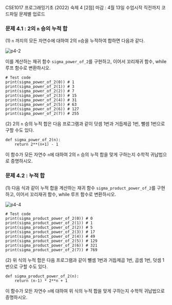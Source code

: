 CSE1017 프로그래밍기초 (2022) 
숙제 4 [2점] 
마감 : 4월 13일 수업시작 직전까지 코드파일 문제별 업로드

### 문제 4.1 : 2의 `n` 승의 누적 합

(1) `n` 까지의 모든 자연수에 대하여 2의 `n`승을 누적하여 합하면 다음과 같다.

![p4-2](https://i.imgur.com/QQNr8tL.gif)

이를 계산하는 재귀 함수 `sigma_power_of_2`를 구현하고, 이어서 꼬리재귀 함수, while 루프 함수로 변환하시오.

```
# Test code
print(sigma_power_of_2(0)) # 1
print(sigma_power_of_2(1)) # 3
print(sigma_power_of_2(2)) # 7
print(sigma_power_of_2(3)) # 15
print(sigma_power_of_2(4)) # 31
print(sigma_power_of_2(5)) # 63
print(sigma_power_of_2(6)) # 127
print(sigma_power_of_2(7)) # 255
```

(2) 2의 `n` 승의 누적 합은 다음 프로그램과 같이 덧셈 1번과 거듭제곱 1번, 뺄셈 1번으로 구할 수도 있다.

```
def sigma_power_of_2(n):
    return 2**(n+1) - 1
```

이 함수가 모든 자연수 `n`에 대하여 2의 `n` 승의 누적 합을 맞게 구하는지 수학적 귀납법으로 증명하시오.


### 문제 4.2 : 누적 합

(1) 다음 식과 같이 누적 합을 계산하는 재귀 함수 `sigma_product_power_of_2`를 구현하고, 이어서 꼬리재귀 함수, while 루프 함수로 변환하시오.

![p4-4](https://i.imgur.com/Gy6HWmz.gif)

```
# Test code
print(sigma_product_power_of_2(0)) # 0
print(sigma_product_power_of_2(1)) # 1
print(sigma_product_power_of_2(2)) # 5
print(sigma_product_power_of_2(3)) # 17
print(sigma_product_power_of_2(4)) # 49
print(sigma_product_power_of_2(5)) # 129
print(sigma_product_power_of_2(6)) # 321
print(sigma_product_power_of_2(7)) # 769
```

(2) 위 식의 누적 합은 다음 프로그램과 같이 뺄셈 1번과 거듭제곱 1번, 곱셈 1번, 덧셈 1번으로 구할 수도 있다.

```
def sigma_product_power_of_2(n):
    return (n-1) * 2**n + 1
```

이 함수가 모든 자연수 `n`에 대하여 위 식의 누적 합을 맞게 구하는지 수학적 귀납법으로 증명하시오.
